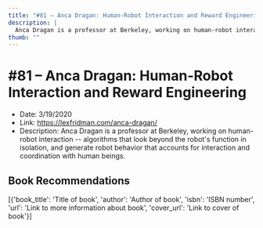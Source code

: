 ```yaml
---
title: "#81 – Anca Dragan: Human-Robot Interaction and Reward Engineering"
description: |
  Anca Dragan is a professor at Berkeley, working on human-robot interaction -- algorithms that look beyond the robot's function in isolation, and generate robot behavior that accounts for interaction and coordination with human beings."
thumb: ""
---
```


# #81 – Anca Dragan: Human-Robot Interaction and Reward Engineering

  - Date: 3/19/2020
  - Link: https://lexfridman.com/anca-dragan/
  - Description: Anca Dragan is a professor at Berkeley, working on human-robot interaction -- algorithms that look beyond the robot's function in isolation, and generate robot behavior that accounts for interaction and coordination with human beings.

## Book Recommendations

[{'book_title': 'Title of book', 'author': 'Author of book', 'isbn': 'ISBN number', 'url': 'Link to more information about book', 'cover_url': 'Link to cover of book'}]
